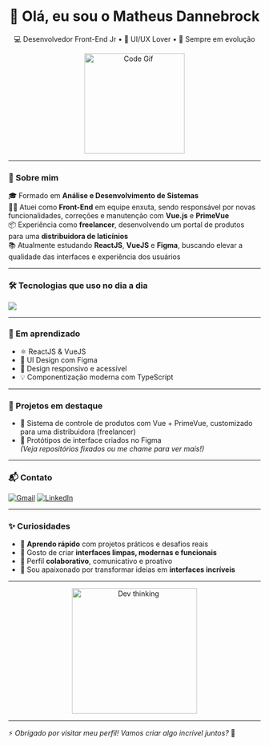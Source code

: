 <h1 align="center">👋 Olá, eu sou o Matheus Dannebrock</h1>

<p align="center">
  💻 Desenvolvedor Front-End Jr • 🎨 UI/UX Lover • 🚀 Sempre em evolução
</p>

<p align="center">
  <img src="https://media.giphy.com/media/26tn33aiTi1jkl6H6/giphy.gif" width="200" alt="Code Gif" />
</p>

---

### 🧠 Sobre mim

🎓 Formado em **Análise e Desenvolvimento de Sistemas**  
🧑‍💼 Atuei como **Front-End** em equipe enxuta, sendo responsável por novas funcionalidades, correções e manutenção com **Vue.js** e **PrimeVue**  
📦 Experiência como **freelancer**, desenvolvendo um portal de produtos para uma **distribuidora de laticínios**  
📚 Atualmente estudando **ReactJS**, **VueJS** e **Figma**, buscando elevar a qualidade das interfaces e experiência dos usuários

---

### 🛠️ Tecnologias que uso no dia a dia

<img src="https://skillicons.dev/icons?i=vue,react,js,ts,html,css,tailwind,figma,git" />

---

### 🚀 Em aprendizado

- ⚛️ ReactJS & VueJS  
- 🎨 UI Design com Figma  
- 📱 Design responsivo e acessível  
- 💡 Componentização moderna com TypeScript

---

### 💼 Projetos em destaque

- 🔧 Sistema de controle de produtos com Vue + PrimeVue, customizado para uma distribuidora (freelancer)  
- 🧪 Protótipos de interface criados no Figma  
*(Veja repositórios fixados ou me chame para ver mais!)*

---

### 📬 Contato

[![Gmail](https://img.shields.io/badge/Gmail-D14836?style=for-the-badge&logo=gmail&logoColor=white)](mailto:developer.dannebrock@gmail.com)
[![LinkedIn](https://img.shields.io/badge/LinkedIn-0077B5?style=for-the-badge&logo=linkedin&logoColor=white)](https://www.linkedin.com/in/matheus-dannebrock-906276153)

---

### ✨ Curiosidades

- 🧠 **Aprendo rápido** com projetos práticos e desafios reais  
- 🎯 Gosto de criar **interfaces limpas, modernas e funcionais**  
- 🤝 Perfil **colaborativo**, comunicativo e proativo  
- 🎨 Sou apaixonado por transformar ideias em **interfaces incríveis**  

---

<p align="center">
  <img src="https://media.giphy.com/media/qgQUggAC3Pfv687qPC/giphy.gif" width="250" alt="Dev thinking" />
</p>

---

⚡ *Obrigado por visitar meu perfil! Vamos criar algo incrível juntos?* 🤝
